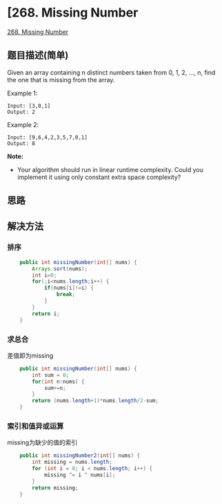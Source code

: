 # [268. Missing Number
[268. Missing Number](https://leetcode-cn.com/problems/missing-number/)

## 题目描述(简单)

Given an array containing n distinct numbers taken from 0, 1, 2, ..., n, find the one that is missing from the array.

Example 1:
```
Input: [3,0,1]
Output: 2
```
Example 2:
```
Input: [9,6,4,2,3,5,7,0,1]
Output: 8
```
**Note:**
- Your algorithm should run in linear runtime complexity. Could you implement it using only constant extra space complexity?


## 思路



## 解决方法

### 排序


```java
    public int missingNumber(int[] nums) {
        Arrays.sort(nums);
        int i=0;
        for(;i<nums.length;i++) {
        	if(nums[i]!=i) {
        		break;
        	}
        }
        return i;
    }
```



### 求总合

差值即为missing

```java
    public int missingNumber(int[] nums) {
        int sum = 0;
        for(int n:nums) {
        	sum+=n;
        }
        return (nums.length+1)*nums.length/2-sum;
    }
```


### 索引和值异或运算

missing为缺少的值的索引

```java
    public int missingNumber2(int[] nums) {
        int missing = nums.length;
        for (int i = 0; i < nums.length; i++) {
            missing ^= i ^ nums[i];
        }
        return missing;
    }
```



